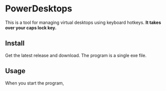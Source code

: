 # PowerDesktops

This is a tool for managing virtual desktops using keyboard hotkeys. **It takes over your caps lock key.**

## Install
Get the latest release and download. The program is a single exe file.

## Usage
When you start the program, 
